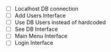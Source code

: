 - [ ] Localhost DB connection
- [ ] Add Users Interface
- [ ] Use DB Users instead of hardcoded
- [ ] See DB Interface
- [ ] Main Menu Interface
- [ ] Login Interface